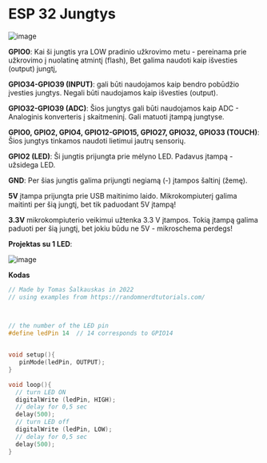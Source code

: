 # ESP 32 Jungtys


![image](https://user-images.githubusercontent.com/67558835/178195104-90e04b1e-1ec0-42ae-ae38-547738328c7c.png)

**GPIO0**: Kai ši jungtis yra LOW pradinio užkrovimo metu - pereinama prie užkrovimo į nuolatinę atmintį (flash), Bet galima naudoti kaip išvesties (output) jungtį,

**GPIO34-GPIO39 (INPUT)**: gali būti naudojamos kaip bendro pobūdžio įvesties jungtys. Negali būti naudojamos kaip išvesties (output).

**GPIO32-GPIO39 (ADC)**: Šios jungtys gali būti naudojamos kaip ADC - Analoginis konverteris į skaitmeninį. Gali matuoti įtampą jungtyse.

**GPIO0, GPIO2, GPIO4, GPIO12-GPIO15, GPIO27, GPIO32, GPIO33 (TOUCH)**: Šios jungtys tinkamos naudoti lietimui jautrų sensorių.

**GPIO2 (LED)**: Ši jungtis prijungta prie mėlyno LED. Padavus įtampą - užsidega LED.

**GND**: Per šias jungtis galima prijungti negiamą (-) įtampos šaltinį (žemę).

**5V** įtampa prijungta prie USB maitinimo laido. Mikrokompiuterį galima maitinti per šią jungtį, bet tik paduodant 5V įtampą!

**3.3V** mikrokompiuterio veikimui užtenka 3.3 V įtampos. Tokią įtampą galima paduoti per šią jungtį, bet jokiu būdu ne 5V - mikroschema perdegs!



**Projektas su 1 LED**:

![image](https://user-images.githubusercontent.com/67558835/181628430-5366b0d4-f7d7-4f1c-9800-049cf346d553.png)


**Kodas**

```C
// Made by Tomas Šalkauskas in 2022
// using examples from https://randomnerdtutorials.com/



// the number of the LED pin
#define ledPin 14  // 14 corresponds to GPIO14

 
void setup(){
   pinMode(ledPin, OUTPUT);
}
 
void loop(){
  // turn LED ON 
  digitalWrite (ledPin, HIGH);
  // delay for 0,5 sec
  delay(500);
  // turn LED off
  digitalWrite (ledPin, LOW);
  // delay for 0,5 sec
  delay(500);
}
```
